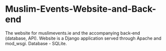 # Muslim-Events-Website-and-Back-end

The website for muslimevents.ie and the accompanying back-end (database, API).
Website is a Django application served through Apache and mod_wsgi.
Database - SQLite.
